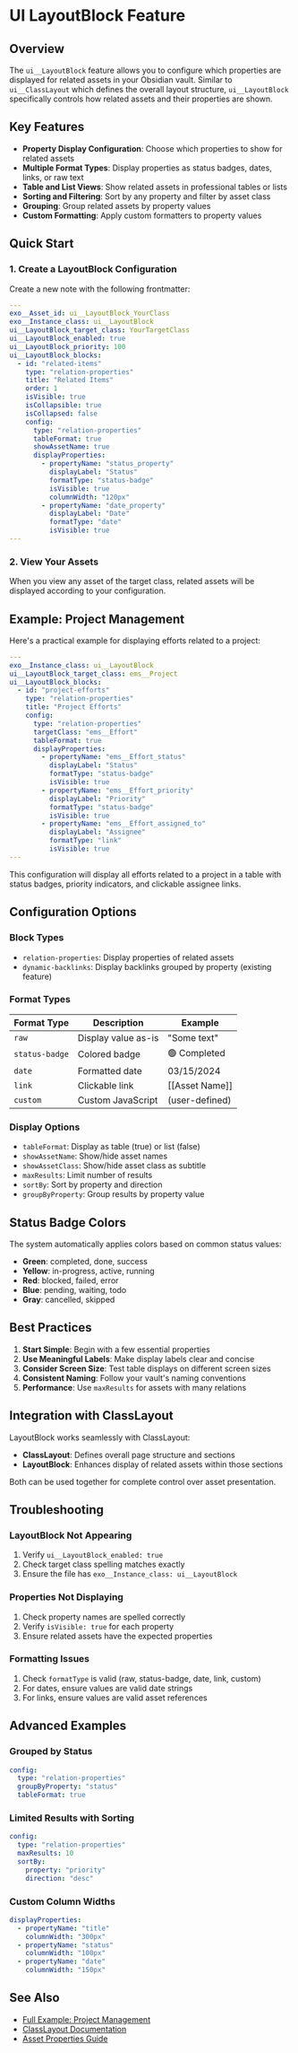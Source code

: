 # UI LayoutBlock Feature

## Overview

The `ui__LayoutBlock` feature allows you to configure which properties are displayed for related assets in your Obsidian vault. Similar to `ui__ClassLayout` which defines the overall layout structure, `ui__LayoutBlock` specifically controls how related assets and their properties are shown.

## Key Features

- **Property Display Configuration**: Choose which properties to show for related assets
- **Multiple Format Types**: Display properties as status badges, dates, links, or raw text
- **Table and List Views**: Show related assets in professional tables or lists
- **Sorting and Filtering**: Sort by any property and filter by asset class
- **Grouping**: Group related assets by property values
- **Custom Formatting**: Apply custom formatters to property values

## Quick Start

### 1. Create a LayoutBlock Configuration

Create a new note with the following frontmatter:

```yaml
---
exo__Asset_id: ui__LayoutBlock_YourClass
exo__Instance_class: ui__LayoutBlock
ui__LayoutBlock_target_class: YourTargetClass
ui__LayoutBlock_enabled: true
ui__LayoutBlock_priority: 100
ui__LayoutBlock_blocks:
  - id: "related-items"
    type: "relation-properties"
    title: "Related Items"
    order: 1
    isVisible: true
    isCollapsible: true
    isCollapsed: false
    config:
      type: "relation-properties"
      tableFormat: true
      showAssetName: true
      displayProperties:
        - propertyName: "status_property"
          displayLabel: "Status"
          formatType: "status-badge"
          isVisible: true
          columnWidth: "120px"
        - propertyName: "date_property"
          displayLabel: "Date"
          formatType: "date"
          isVisible: true
---
```

### 2. View Your Assets

When you view any asset of the target class, related assets will be displayed according to your configuration.

## Example: Project Management

Here's a practical example for displaying efforts related to a project:

```yaml
---
exo__Instance_class: ui__LayoutBlock
ui__LayoutBlock_target_class: ems__Project
ui__LayoutBlock_blocks:
  - id: "project-efforts"
    type: "relation-properties"
    title: "Project Efforts"
    config:
      type: "relation-properties"
      targetClass: "ems__Effort"
      tableFormat: true
      displayProperties:
        - propertyName: "ems__Effort_status"
          displayLabel: "Status"
          formatType: "status-badge"
          isVisible: true
        - propertyName: "ems__Effort_priority"
          displayLabel: "Priority"
          formatType: "status-badge"
          isVisible: true
        - propertyName: "ems__Effort_assigned_to"
          displayLabel: "Assignee"
          formatType: "link"
          isVisible: true
---
```

This configuration will display all efforts related to a project in a table with status badges, priority indicators, and clickable assignee links.

## Configuration Options

### Block Types

- `relation-properties`: Display properties of related assets
- `dynamic-backlinks`: Display backlinks grouped by property (existing feature)

### Format Types

| Format Type | Description | Example |
|------------|-------------|---------|
| `raw` | Display value as-is | "Some text" |
| `status-badge` | Colored badge | 🟢 Completed |
| `date` | Formatted date | 03/15/2024 |
| `link` | Clickable link | [[Asset Name]] |
| `custom` | Custom JavaScript | (user-defined) |

### Display Options

- `tableFormat`: Display as table (true) or list (false)
- `showAssetName`: Show/hide asset names
- `showAssetClass`: Show/hide asset class as subtitle
- `maxResults`: Limit number of results
- `sortBy`: Sort by property and direction
- `groupByProperty`: Group results by property value

## Status Badge Colors

The system automatically applies colors based on common status values:

- **Green**: completed, done, success
- **Yellow**: in-progress, active, running
- **Red**: blocked, failed, error
- **Blue**: pending, waiting, todo
- **Gray**: cancelled, skipped

## Best Practices

1. **Start Simple**: Begin with a few essential properties
2. **Use Meaningful Labels**: Make display labels clear and concise
3. **Consider Screen Size**: Test table displays on different screen sizes
4. **Consistent Naming**: Follow your vault's naming conventions
5. **Performance**: Use `maxResults` for assets with many relations

## Integration with ClassLayout

LayoutBlock works seamlessly with ClassLayout:

- **ClassLayout**: Defines overall page structure and sections
- **LayoutBlock**: Enhances display of related assets within those sections

Both can be used together for complete control over asset presentation.

## Troubleshooting

### LayoutBlock Not Appearing

1. Verify `ui__LayoutBlock_enabled: true`
2. Check target class spelling matches exactly
3. Ensure the file has `exo__Instance_class: ui__LayoutBlock`

### Properties Not Displaying

1. Check property names are spelled correctly
2. Verify `isVisible: true` for each property
3. Ensure related assets have the expected properties

### Formatting Issues

1. Check `formatType` is valid (raw, status-badge, date, link, custom)
2. For dates, ensure values are valid date strings
3. For links, ensure values are valid asset references

## Advanced Examples

### Grouped by Status

```yaml
config:
  type: "relation-properties"
  groupByProperty: "status"
  tableFormat: true
```

### Limited Results with Sorting

```yaml
config:
  type: "relation-properties"
  maxResults: 10
  sortBy:
    property: "priority"
    direction: "desc"
```

### Custom Column Widths

```yaml
displayProperties:
  - propertyName: "title"
    columnWidth: "300px"
  - propertyName: "status"
    columnWidth: "100px"
  - propertyName: "date"
    columnWidth: "150px"
```

## See Also

- [Full Example: Project Management](./examples/ui__LayoutBlock-ems__Project.md)
- [ClassLayout Documentation](./UI_CLASSLAYOUT.md)
- [Asset Properties Guide](./ASSET_PROPERTIES.md)